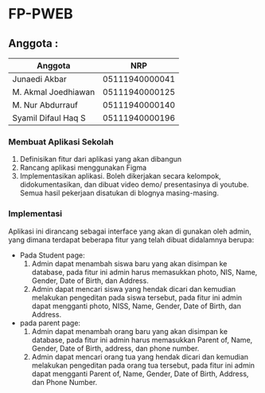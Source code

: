 # FP-PWEB

## Anggota :

| Anggota              | NRP            |
| -------------------- | -------------- |
| Junaedi Akbar        | 05111940000041 |
| M. Akmal Joedhiawan  | 05111940000125 |
| M. Nur Abdurrauf     | 05111940000140 |
| Syamil Difaul Haq S  | 05111940000196 |

### Membuat Aplikasi Sekolah

1. Definisikan fitur dari aplikasi yang akan dibangun
2. Rancang aplikasi menggunakan Figma
3. Implementasikan aplikasi. Boleh dikerjakan secara kelompok, didokumentasikan, dan dibuat video demo/ presentasinya di youtube. Semua hasil pekerjaan disatukan di blognya masing-masing.
   
### Implementasi 

Aplikasi ini dirancang sebagai interface yang akan di gunakan oleh admin, yang dimana terdapat beberapa fitur yang telah dibuat didalamnya berupa:
- Pada Student page:
  1. Admin dapat menambah siswa baru yang akan disimpan ke database, pada fitur ini admin harus memasukkan photo, NIS, Name, Gender, Date of Birth, dan Address.
  2. Admin dapat mencari siswa yang hendak dicari dan kemudian melakukan pengeditan pada siswa tersebut, pada fitur ini admin dapat mengganti photo, NISS, Name, Gender, Date of Birth, dan Address.
- pada parent page: 
  1. Admin dapat menambah orang baru yang akan disimpan ke database, pada fitur ini admin harus memasukkan Parent of, Name, Gender, Date of Birth, address, dan phone number.
  2. Admin dapat mencari orang tua yang hendak dicari dan kemudian melakukan pengeditan pada orang tua tersebut, pada fitur ini admin dapat mengganti Parent of, Name, Gender, Date of Birth, Address, dan Phone Number.